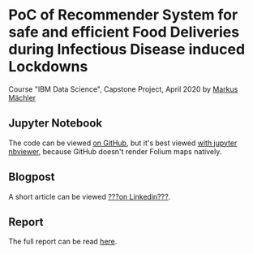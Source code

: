 # PoC of Recommender System for safe and efficient Food Deliveries during Infectious Disease induced Lockdowns

Course "IBM Data Science", Capstone Project, April 2020 by [Markus Mächler](https://www.linkedin.com/in/markus-maechler/)

## Jupyter Notebook

The code can be viewed [on GitHub](https://github.com/Funisher-code/Coursera_Capstone/blob/master/notebook/POC_food_delivery_recommender_system.ipynb), but it's best viewed [with jupyter nbviewer](https://nbviewer.jupyter.org/github/Funisher-code/Coursera_Capstone/blob/master/notebook/POC_food_delivery_recommender_system.ipynb), because GitHub doesn't render Folium maps natively.

## Blogpost

A short article can be viewed [???on Linkedin???]().

## Report

The full report can be read [here](https://github.com/Funisher-code/Coursera_Capstone/blob/master/report/COVID-19_Safe_And_Efficient_Food_Deliveries.md).
